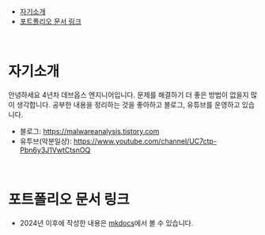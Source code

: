 - [자기소개](#자기소개)
- [포트폴리오 문서 링크](#포트폴리오-문서-링크)

<br>

# 자기소개
안녕하세요 4년차 데브옵스 엔지니어입니다. 문제를 해결하기 더 좋은 방법이 없을지 많이 생각합니다. 공부한 내용을 정리하는 것을 좋아하고 블로그, 유튜브를 운영하고 있습니다.
* 블로그: https://malwareanalysis.tistory.com
* 유투브(악분일상): https://www.youtube.com/channel/UC7ctp-Pbn6y3J1VwtCtsnOQ

<br>

# 포트폴리오 문서 링크
* 2024년 이후에 작성한 내용은 [mkdocs](https://choisungwook.github.io/portfolio/)에서 볼 수 있습니다.
